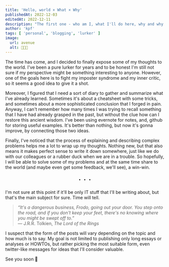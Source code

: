 ```yaml
---
title: 'Hello, world × What × Why'
publishedAt: 2022-12-03
editedAt: 2022-12-11
description: "The first one - who am I, what I'll do here, why and why so late"
author: 'kpf'
tags: [ 'personal', 'blogging', 'lurker' ]
image:
  url: avenue
  alt: 🧳🧳🧳
---
```


The time has come, and I decided to finally expose some of my thoughts to the world. I've been a pure lurker for years and to be honest I'm still not sure if my
perspective might be something interesting to anyone. However, one of the goals here is to fight my imposter syndrome and my inner critic, so it seems a good
idea to give it a shot.

Moreover, I figured that I need a sort of diary to gather and summarize what I've already learned. Sometimes it's about a cheatsheet with some tricks, and
sometimes about a more sophisticated conclusion that I forged in pain. Anyway, I can't remember how many times I was trying to recall something that I have had
already grasped in the past, but without the clue how can I restore this ancient wisdom. I've been using evernote for notes, and, github for storing useful
examples. It's better than nothing, but now it's gonna improve, by connecting those two ideas.

Finally, I've noticed that the process of explaining and describing complex problems helps me a lot to wrap up my thoughts. Nothing new, but that also means it
makes perfect sense to write it down somewhere, just like we do with our colleagues or a rubber duck when we are in a trouble. So hopefully, I will be able to
solve some of my problems and at the same time share to the world (and maybe even get some feedback, we'll see), a win-win.

<div style="text-align: center; font-size: 2em"> · · · </div>

I'm not sure at this point if it'll be only IT stuff that I'll be writing about, but that's the main subject for sure. Time will tell.

> _“It's a dangerous business, Frodo, going out your door. You step onto the road, and if you don't keep your feet, there's no knowing where you might be swept
off to.”_  
> ― J.R.R. Tolkien, _The Lord of the Rings_

I suspect that the form of the posts will vary depending on the topic and how much is to say. My goal is not limited to publishing only long essays or analyses
or HOWTOs, but rather picking the most suitable form, even twitter-like messages for ideas that I'll consider valuable.

See you soon 🖖
